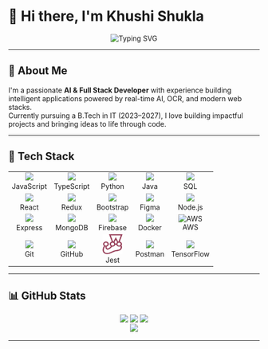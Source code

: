# 👋 Hi there, I'm Khushi Shukla  

<div align="center">
  <img src="https://readme-typing-svg.herokuapp.com?font=Fira+Code&pause=1000&color=36BCF7&center=true&vCenter=true&width=435&lines=AI+%26+Full+Stack+Developer;Hackathon+Finalist+%7C+Tech+Explorer;React+%7C+Node.js+%7C+AI+APIs" alt="Typing SVG" />
</div>

---

## 🚀 About Me

I'm a passionate **AI & Full Stack Developer** with experience building intelligent applications powered by real-time AI, OCR, and modern web stacks.  
Currently pursuing a B.Tech in IT (2023–2027), I love building impactful projects and bringing ideas to life through code.

---

## 🧰 Tech Stack

<div align="center">

<table>
  <tr>
    <td align="center"><img src="https://cdn.jsdelivr.net/gh/devicons/devicon/icons/javascript/javascript-original.svg" width="40"/><br/>JavaScript</td>
    <td align="center"><img src="https://cdn.jsdelivr.net/gh/devicons/devicon/icons/typescript/typescript-original.svg" width="40"/><br/>TypeScript</td>
    <td align="center"><img src="https://cdn.jsdelivr.net/gh/devicons/devicon/icons/python/python-original.svg" width="40"/><br/>Python</td>
    <td align="center"><img src="https://cdn.jsdelivr.net/gh/devicons/devicon/icons/java/java-original.svg" width="40"/><br/>Java</td>
    <td align="center"><img src="https://cdn.jsdelivr.net/gh/devicons/devicon/icons/mysql/mysql-original.svg" width="40"/><br/>SQL</td>
  </tr>
  <tr>
    <td align="center"><img src="https://cdn.jsdelivr.net/gh/devicons/devicon/icons/react/react-original.svg" width="40"/><br/>React</td>
    <td align="center"><img src="https://cdn.jsdelivr.net/gh/devicons/devicon/icons/redux/redux-original.svg" width="40"/><br/>Redux</td>
    <td align="center"><img src="https://cdn.jsdelivr.net/gh/devicons/devicon/icons/bootstrap/bootstrap-plain.svg" width="40"/><br/>Bootstrap</td>
    <td align="center"><img src="https://cdn.jsdelivr.net/gh/devicons/devicon/icons/figma/figma-original.svg" width="40"/><br/>Figma</td>
    <td align="center"><img src="https://cdn.jsdelivr.net/gh/devicons/devicon/icons/nodejs/nodejs-original.svg" width="40"/><br/>Node.js</td>
  </tr>
  <tr>
    <td align="center"><img src="https://cdn.jsdelivr.net/gh/devicons/devicon/icons/express/express-original.svg" width="40"/><br/>Express</td>
    <td align="center"><img src="https://cdn.jsdelivr.net/gh/devicons/devicon/icons/mongodb/mongodb-original.svg" width="40"/><br/>MongoDB</td>
    <td align="center"><img src="https://cdn.jsdelivr.net/gh/devicons/devicon/icons/firebase/firebase-plain.svg" width="40"/><br/>Firebase</td>
    <td align="center"><img src="https://cdn.jsdelivr.net/gh/devicons/devicon/icons/docker/docker-original.svg" width="40"/><br/>Docker</td>
    <td align="center"><img src="https://cdn.jsdelivr.net/gh/simple-icons/simple-icons/icons/amazonaws.svg" width="40" alt="AWS"/><br/>AWS</td>
  </tr>
  <tr>
    <td align="center"><img src="https://cdn.jsdelivr.net/gh/devicons/devicon/icons/git/git-original.svg" width="40"/><br/>Git</td>
    <td align="center"><img src="https://cdn.jsdelivr.net/gh/devicons/devicon/icons/github/github-original.svg" width="40"/><br/>GitHub</td>
    <td align="center"><img src="https://raw.githubusercontent.com/devicons/devicon/master/icons/jest/jest-plain.svg" width="40"/><br/>Jest</td>
    <td align="center"><img src="https://www.vectorlogo.zone/logos/getpostman/getpostman-icon.svg" width="40"/><br/>Postman</td>
    <td align="center"><img src="https://cdn.jsdelivr.net/gh/devicons/devicon/icons/tensorflow/tensorflow-original.svg" width="40"/><br/>TensorFlow</td>
  </tr>
</table>

</div>

---

## 📊 GitHub Stats

<div align="center">
  <img height="150px" src="https://github-readme-stats.vercel.app/api?username=khushi-shukla-cz&show_icons=true&theme=tokyonight&hide_border=true&count_private=true" />
  <img height="150px" src="https://github-readme-stats.vercel.app/api/top-langs/?username=khushi-shukla-cz&layout=compact&theme=tokyonight&hide_border=true" />
  <img src="https://streak-stats.demolab.com/?user=khushi-shukla-cz&theme=tokyonight&hide_border=true" />
  <br/>
  <img src="https://github-profile-summary-cards.vercel.app/api/cards/profile-details?username=khushi-shukla-cz&theme=tokyonight" />
</div>

---

